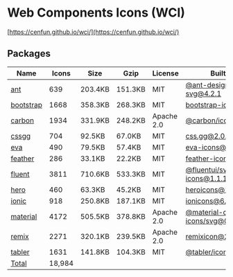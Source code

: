 # Web Components Icons (WCI)

[https://cenfun.github.io/wci/](https://cenfun.github.io/wci/)
## Packages
|Name                            |Icons     |Size      |Gzip      |License   |Built from                    
|--------------------------------|----------|----------|----------|----------|------------------------------
|[ant](packages/ant)             |639       |203.4KB   |151.3KB   |MIT       |[@ant-design/icons-svg@4.2.1](https://github.com/ant-design/ant-design-icons)
|[bootstrap](packages/bootstrap) |1668      |358.3KB   |268.3KB   |MIT       |[bootstrap-icons@1.8.1](https://github.com/twbs/icons)
|[carbon](packages/carbon)       |1934      |331.9KB   |248.2KB   |Apache 2.0|[@carbon/icons@10.48.0](https://github.com/carbon-design-system/carbon)
|[cssgg](packages/cssgg)         |704       |92.5KB    |67.0KB    |MIT       |[css.gg@2.0.0](https://github.com/astrit/css.gg)
|[eva](packages/eva)             |490       |79.5KB    |57.4KB    |MIT       |[eva-icons@1.1.3](https://github.com/akveo/eva-icons)
|[feather](packages/feather)     |286       |33.1KB    |22.2KB    |MIT       |[feather-icons@4.28.0](https://github.com/feathericons/feather)
|[fluent](packages/fluent)       |3811      |710.6KB   |533.3KB   |MIT       |[@fluentui/svg-icons@1.1.164](https://github.com/microsoft/fluentui-system-icons)
|[hero](packages/hero)           |460       |63.3KB    |45.2KB    |MIT       |[heroicons@1.0.6](https://github.com/tailwindlabs/heroicons)
|[ionic](packages/ionic)         |918       |250.8KB   |187.1KB   |MIT       |[ionicons@6.0.1](https://github.com/ionic-team/ionicons)
|[material](packages/material)   |4172      |505.5KB   |378.8KB   |Apache 2.0|[@material-design-icons/svg@0.10.8](https://github.com/marella/material-design-icons)
|[remix](packages/remix)         |2271      |320.1KB   |239.5KB   |Apache 2.0|[remixicon@2.5.0](https://github.com/Remix-Design/RemixIcon)
|[tabler](packages/tabler)       |1631      |141.8KB   |104.3KB   |MIT       |[@tabler/icons@1.59.0](https://github.com/tabler/tabler-icons)
|[Total](https://cenfun.github.io/wci/)|18,984    |          |          |          |                              